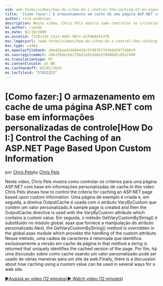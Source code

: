 ```yaml
---
uid: web-forms/videos/how-do-i/how-do-i-control-the-caching-of-an-aspnet-page-based-upon-custom-information
title: '[Como fazer:] O armazenamento em cache de uma página ASP.NET com base em informações personalizadas de controle | Microsoft Docs'
author: rick-anderson
description: Neste vídeo, Chris Pels mostra como controlar os critérios para uma página ASP.NET com base em informações personalizadas de cache. Uma página de exemplo é criada e, em seguida, ão....
ms.author: riande
ms.date: 02/19/2009
ms.assetid: f230c316-1313-4b8f-967c-62f9684fe378
msc.legacyurl: /web-forms/videos/how-do-i/how-do-i-control-the-caching-of-an-aspnet-page-based-upon-custom-information
msc.type: video
ms.openlocfilehash: a9ed2baad3460441bc57d97bf74f6de5977db0c9
ms.sourcegitcommit: 24b1f6decbb17bb22a45166e5fdb0845c65af498
ms.translationtype: MT
ms.contentlocale: pt-BR
ms.lasthandoff: 03/01/2019
ms.locfileid: "57032223"
---
```

<a name="how-do-i-control-the-caching-of-an-aspnet-page-based-upon-custom-information"></a><span data-ttu-id="ea493-104">[Como fazer:] O armazenamento em cache de uma página ASP.NET com base em informações personalizadas de controle</span><span class="sxs-lookup"><span data-stu-id="ea493-104">[How Do I:] Control the Caching of an ASP.NET Page Based Upon Custom Information</span></span>
====================
<span data-ttu-id="ea493-105">por [Chris Pels](https://twitter.com/chrispels)</span><span class="sxs-lookup"><span data-stu-id="ea493-105">by [Chris Pels](https://twitter.com/chrispels)</span></span>

<span data-ttu-id="ea493-106">Neste vídeo, Chris Pels mostra como controlar os critérios para uma página ASP.NET com base em informações personalizadas de cache.</span><span class="sxs-lookup"><span data-stu-id="ea493-106">In this video Chris Pels shows how to control the criteria for caching an ASP.NET page based upon custom information.</span></span> <span data-ttu-id="ea493-107">Uma página de exemplo é criada e, em seguida, a diretiva OutputCache é usada com o atributo VaryByCustom que contém um valor personalizado.</span><span class="sxs-lookup"><span data-stu-id="ea493-107">A sample page is created and then the OutputCache directive is used with the VaryByCustom attribute which contains a custom value.</span></span> <span data-ttu-id="ea493-108">Em seguida, o método GetVaryCustomByString() é substituído no módulo global. asax que fornece a manipulação do atributo personalizado.</span><span class="sxs-lookup"><span data-stu-id="ea493-108">Next, the GetVaryCustomByString() method is overridden in the global.asax module which provides the handling of the custom attribute.</span></span> <span data-ttu-id="ea493-109">Nesse método, uma cadeia de caracteres é retornada que identifica exclusivamente a versão em cache da página.</span><span class="sxs-lookup"><span data-stu-id="ea493-109">In that method a string is returned that uniquely identifies the cached version of the page.</span></span> <span data-ttu-id="ea493-110">Por fim, há uma discussão sobre como cache usando um valor personalizado pode ser usado de várias maneiras para um site da web.</span><span class="sxs-lookup"><span data-stu-id="ea493-110">Finally, there is a discussion about how caching using a custom value can be used in several ways for a web site.</span></span>

[<span data-ttu-id="ea493-111">&#9654;Assista ao vídeo (12 minutos)</span><span class="sxs-lookup"><span data-stu-id="ea493-111">&#9654; Watch video (12 minutes)</span></span>](https://channel9.msdn.com/Blogs/ASP-NET-Site-Videos/how-do-i-control-the-caching-of-an-aspnet-page-based-upon-custom-information)
